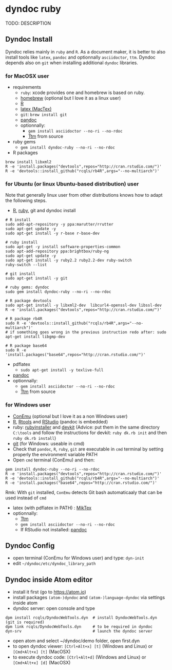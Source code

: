 # dyndoc ruby

TODO: DESCRIPTION

## Dyndoc Install

Dyndoc relies mainly in `ruby` and `R`. As a document maker, it is better to also install tools like `latex`, `pandoc` and optionnally `asciidoctor`, `ttm`. Dyndoc depends also on `git` when installing additional `dyndoc` libraries.  

### for MacOSX user

* requirements
  * `ruby`: xcode provides one and homebrew is based on ruby.
  * [homebrew](http://brew.sh) (optional but I love it as a linux user)
  * [R](http://cran.r-project.org/bin/macosx/)
  * [latex (MacTex)](http://www.tug.org/mactex/)
  * `git`: `brew install git`
  * [pandoc](https://github.com/jgm/pandoc/releases)
  * optionnally:
    * `gem install asciidoctor --no-ri --no-rdoc`
    * [Ttm](http://hutchinson.belmont.ma.us/tth/mml) from source
* ruby gems
  * `gem install dyndoc-ruby --no-ri --no-rdoc`
* R packages
```{bash}
brew install libxml2
R -e 'install.packages("devtools",repos="http://cran.rstudio.com/")'
R -e 'devtools::install_github("rcqls/rb4R",args="--no-multiarch")'
```

### for Ubuntu (or linux Ubuntu-based distribution) user

Note that generally linux user from other distributions knows how to adapt the following steps.

* [R](http://sites.psu.edu/theubunturblog/installing-r-in-ubuntu/),  [ruby](https://www.brightbox.com/docs/ruby/ubuntu/), git and dyndoc install
```{bash}
# R install
sudo add-apt-repository -y ppa:marutter/rrutter
sudo apt-get update -y
sudo apt-get install -y r-base r-base-dev

# ruby install
sudo apt-get -y install software-properties-common
sudo apt-add-repository ppa:brightbox/ruby-ng
sudo apt-get update -y
sudo apt-get install -y ruby2.2 ruby2.2-dev ruby-switch
ruby-switch --list

# git install
sudo apt-get install -y git

# ruby gems: dyndoc
sudo gem install dyndoc-ruby --no-ri --no-rdoc

# R package devtools
sudo apt-get install -y libxml2-dev  libcurl4-openssl-dev libssl-dev
R -e 'install.packages("devtools",repos="http://cran.rstudio.com/")'

# R package rb4R
sudo R -e 'devtools::install_github("rcqls/rb4R",args="--no-multiarch")'
# if something goes wrong in the previous instruction redo after: sudo apt-get install libgmp-dev

# R package base64
sudo R -e 'install.packages("base64",repos="http://cran.rstudio.com/")'
```
* pdflatex
  * `sudo apt-get install -y texlive-full`
* [pandoc](http://pandoc.org/installing.html)
* optionnally:
  * `gem install asciidoctor --no-ri --no-rdoc`
  * [Ttm](http://hutchinson.belmont.ma.us/tth/mml) from source

### for Windows user

* [ConEmu](https://conemu.github.io) (optional but I love it as a non Windows user)
* [R](http://cran.r-project.org/bin/windows/base/),  [Rtools](https://cran.r-project.org/bin/windows/Rtools/) and  [RStudio](https://www.rstudio.com/products/rstudio/download/) (pandoc is embedded)
* ruby: [rubyinstaller](http://rubyinstaller.org) and [devkit](http://rubyinstaller.org/add-ons/devkit) (Advice: put them in the same directory `C:\tools` and follow the instructions for devkit: `ruby dk.rb init` and then `ruby dk.rb install`)
* [git](https://git-for-windows.github.io) (for Windows: useable in cmd)
* Check that `pandoc`, `R`, `ruby`, `git` are executable in `cmd` terminal by setting properly  the environment variable PATH
* Open `cmd` terminal (ConEmu) and then:
```{bash}
gem install dyndoc-ruby --no-ri --no-rdoc
R -e 'install.packages("devtools",repos="http://cran.rstudio.com/")'
R -e 'devtools::install_github("rcqls/rb4R",args="--no-multiarch")'
R -e 'install.packages("base64",repos="http://cran.rstudio.com/")'
```
Rmk: With `git` installed, `ConEmu` detects Git bash automaticaaly that can be used instead of `cmd`
* latex (with pdflatex in PATH) : [MikTex](http:/miktex.org)
* optionnally:
  * [Ttm](http://hutchinson.belmont.ma.us/tth/mml)
  * `gem install asciidoctor --no-ri --no-rdoc`
  * If RStudio not installed: [pandoc](https://github.com/jgm/pandoc/releases)


## Dyndoc Config

* open terminal (ConEmu for Windows user) and type: `dyn-init`
* edit `~/dyndoc/etc/dyndoc_library_path`

## Dyndoc inside Atom editor

* install it first (go to https://atom.io)
* install packages `(atom-)dyndoc` and `(atom-)language-dyndoc` via settings inside atom
* dyndoc server: open console and type
```{bash}
dpm install rcqls/DyndocWebTools.dyn  # install DyndocWebTools.dyn (git is required)
dpm link rcqls/DyndocWebTools.dyn     # to be required in dyndoc
dyn-srv                               # launch the dyndoc server
```
* open atom and select ~/dyndoc/demo folder, open first.dyn
* to open dyndoc viewer: `[Ctrl+Alt+x] [t]` (Windows and Linux) or `[Cmd+Alt+x] [t]` (MacOSX)
* to execute dyndoc code: `[Ctrl+Alt+d]` (Windows and Linux) or `[Cmd+Alt+x] [d]` (MacOSX)
